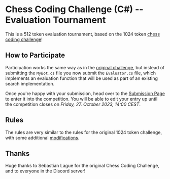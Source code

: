 # Chess Coding Challenge (C#) -- Evaluation Tournament
This is a 512 token evaluation tournament, based on the 1024 token [chess coding challenge](https://github.com/SebLague/Chess-Challenge)!

## How to Participate
Participation works the same way as in the [original challenge](https://github.com/SebLague/Chess-Challenge),
but instead of submitting the `MyBot.cs` file you now submit the `Evaluator.cs` file, which implements an evaluation function that will be used as part of an existing search implementation.

Once you're happy with your submission, head over to the [Submission Page](https://forms.gle/tKg9gU7BYDS8KWrN9) to enter it into the competition.
You will be able to edit your entry up until the competition closes on *Friday, 27. October 2023, 14:00 CEST*.

## Rules
The rules are very similar to the rules for the original 1024 token challenge, with some additional [modifications](https://docs.google.com/document/d/1RaZ2WqHxDMJpYWQVPne_PjNJZJiLIJrwSEa6Ju1Zo4g/edit).

## Thanks

Huge thanks to Sebastian Lague for the original Chess Coding Challenge, and to everyone in the Discord server!
